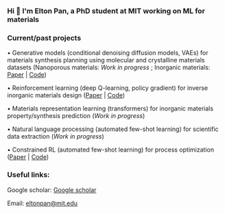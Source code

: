 <h3 align="left">Hi 👋 I'm Elton Pan, a PhD student at MIT working on ML for materials</h3>

<h3 align="left">Current/past projects</h3>

• Generative models (conditional denoising diffusion models, VAEs) for materials synthesis planning using molecular and crystalline materials datasets (Nanoporous materials: *Work in progress* ; Inorganic materials: <a href="https://pubs.acs.org/doi/full/10.1021/acs.chemmater.2c03010">Paper</a> | <a href="https://github.com/olivettigroup/interpretable-condition-prediction/">Code</a>)
  
• Reinforcement learning (deep Q-learning, policy gradient) for inverse inorganic materials design (<a href="https://arxiv.org/abs/2210.11931">Paper</a> | <a href="https://github.com/eltonpan/RL_materials_generation">Code</a>)

• Materials representation learning (transformers) for inorganic materials property/synthesis prediction (*Work in progress*)
  
• Natural language processing (automated few-shot learning) for scientific data extraction (*Work in progress*)

• Constrained RL (automated few-shot learning) for process optimization (<a href="https://www.sciencedirect.com/science/article/abs/pii/S0098135421002404">Paper</a> | <a href="https://github.com/eltonpan/constrained_RL_process_optimization">Code</a>)

<h3 align="left">Useful links:</h3>

Google scholar: <a href="https://scholar.google.com/citations?user=2GTcE-0AAAAJ&hl=en">Google scholar</a>

Email: <a href = "mailto: eltonpan@mit.edu">eltonpan@mit.edu</a>
